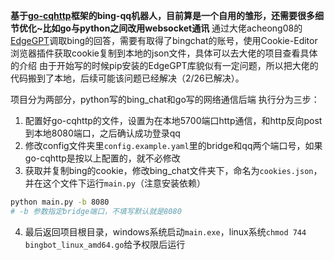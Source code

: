 **基于[go-cqhttp](https://github.com/Mrs4s/go-cqhttp)框架的bing-qq机器人，目前算是一个自用的雏形，还需要很多细节优化~比如go与python之间改用websocket通讯**
通过大佬acheong08的[EdgeGPT](https://github.com/acheong08/EdgeGPT)调取bing的回答，需要有取得了bingchat的账号，使用Cookie-Editor浏览器插件获取cookie复制到本地的json文件，具体可以去大佬的项目查看具体的介绍
由于开始写的时候pip安装的EdgeGPT库貌似有一定问题，所以把大佬的代码搬到了本地，后续可能该问题已经解决（2/26已解决）。

项目分为两部分，python写的bing_chat和go写的网络通信后端
执行分为三步：
1. 配置好go-cqhttp的文件，设置为在本地5700端口http通信，和http反向post到本地8080端口，之后确认成功登录qq
2. 修改config文件夹里```config.example.yaml```里的bridge和qq两个端口号，如果go-cqhttp是按以上配置的，就不必修改
3. 获取并复制bing的cookie，修改bing_chat文件夹下，命名为```cookies.json```，并在这个文件下运行```main.py```（注意安装依赖）
```bash
python main.py -b 8080
# -b 参数指定bridge端口，不填写默认就是8080
```
4. 最后返回项目根目录，windows系统启动```main.exe```，linux系统```chmod 744 bingbot_linux_amd64.go```给予权限后运行
